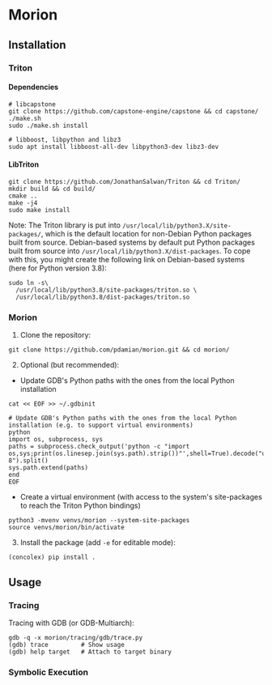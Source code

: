 # Morion
## Installation
### Triton
#### Dependencies
```shell
# libcapstone
git clone https://github.com/capstone-engine/capstone && cd capstone/
./make.sh
sudo ./make.sh install

# libboost, libpython and libz3
sudo apt install libboost-all-dev libpython3-dev libz3-dev
```
#### LibTriton
```shell
git clone https://github.com/JonathanSalwan/Triton && cd Triton/
mkdir build && cd build/
cmake ..
make -j4
sudo make install
```
Note: The Triton library is put into `/usr/local/lib/python3.X/site-packages/`, which is the default location for non-Debian Python packages built from source. Debian-based systems by default put Python packages built from source into `/usr/local/lib/python3.X/dist-packages`. To cope with this, you might create the following link on Debian-based systems (here for Python version 3.8):
```shell
sudo ln -s\
  /usr/local/lib/python3.8/site-packages/triton.so \
  /usr/local/lib/python3.8/dist-packages/triton.so
```
### Morion
1. Clone the repository:
```shell
git clone https://github.com/pdamian/morion.git && cd morion/
```
2. Optional (but recommended):
- Update GDB's Python paths with the ones from the local Python installation
```shell
cat << EOF >> ~/.gdbinit

# Update GDB's Python paths with the ones from the local Python installation (e.g. to support virtual environments)
python
import os, subprocess, sys
paths = subprocess.check_output('python -c "import os,sys;print(os.linesep.join(sys.path).strip())"',shell=True).decode("utf-8").split()
sys.path.extend(paths)
end
EOF
```
- Create a virtual environment (with access to the system's site-packages to reach the Triton Python bindings)
```shell
python3 -mvenv venvs/morion --system-site-packages
source venvs/morion/bin/activate
```
3. Install the package (add `-e` for editable mode):
```shell
(concolex) pip install .
```
## Usage
### Tracing
Tracing with GDB (or GDB-Multiarch):
```shell
gdb -q -x morion/tracing/gdb/trace.py
(gdb) trace         # Show usage
(gdb) help target   # Attach to target binary
```
### Symbolic Execution
